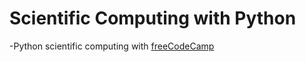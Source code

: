 # Scientific Computing with Python

-Python scientific computing with [freeCodeCamp](https://www.freecodecamp.org/learn/scientific-computing-with-python/)
